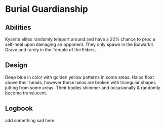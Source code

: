# Burial Guardianship
## Abilities
Kyanite elites randomly teleport around and have a 20% chance to proc a self-heal upon damaging an opponent. They only spawn in the Bulwark’s Grave and rarely in the Temple of the Elders.

## Design
Deep blue in color with golden yellow patterns in some areas. Halos float above their heads, however these halos are broken with triangular shapes jutting from some areas. Their bodies shimmer and occasionally & randomly become translucent. 

## Logbook
add something sad here
